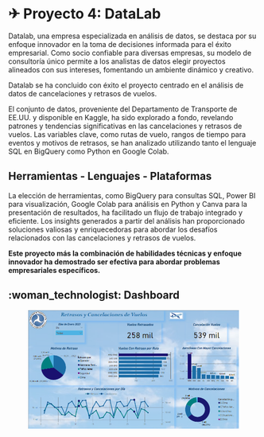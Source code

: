 # ✈ Proyecto 4: DataLab

Datalab, una empresa especializada en análisis de datos, se destaca por su enfoque innovador en la toma de decisiones informada para el éxito empresarial. Como socio confiable para diversas empresas, su modelo de consultoría único permite a los analistas de datos elegir proyectos alineados con sus intereses, fomentando un ambiente dinámico y creativo.

Datalab se ha concluido con éxito el proyecto centrado en el análisis de datos de cancelaciones y retrasos de vuelos.

El conjunto de datos, proveniente del Departamento de Transporte de EE.UU. y disponible en Kaggle, ha sido explorado a fondo, revelando patrones y tendencias significativas en las cancelaciones y retrasos de vuelos. Las variables clave, como rutas de vuelo, rangos de tiempo para eventos y motivos de retrasos, se han analizado utilizando tanto el lenguaje SQL en BigQuery como Python en Google Colab.

## Herramientas - Lenguajes - Plataformas&#x20;

La elección de herramientas, como BigQuery para consultas SQL, Power BI para visualización, Google Colab para análisis en Python y Canva para la presentación de resultados, ha facilitado un flujo de trabajo integrado y eficiente. Los insights generados a partir del análisis han proporcionado soluciones valiosas y enriquecedoras para abordar los desafíos relacionados con las cancelaciones y retrasos de vuelos.

**Este proyecto más la combinación de habilidades técnicas y enfoque innovador ha demostrado ser efectiva para abordar problemas empresariales específicos.**

## :woman\_technologist: Dashboard

<figure><img src=".gitbook/assets/Dashboard.webp" alt=""><figcaption></figcaption></figure>
